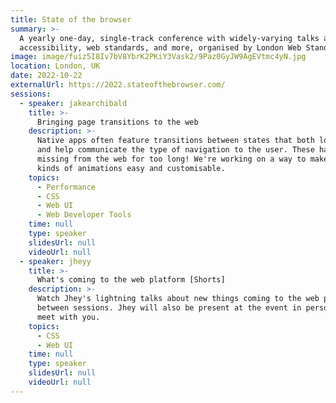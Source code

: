 ```yaml
---
title: State of the browser
summary: >-
  A yearly one-day, single-track conference with widely-varying talks about the modern web,
  accessibility, web standards, and more, organised by London Web Standards.
image: image/fuiz5I8Iv7bV8YbrK2PKiY3Vask2/9Paz0GyJW9AgEVtmc4yN.jpg
location: London, UK
date: 2022-10-22
externalUrl: https://2022.stateofthebrowser.com/
sessions:
  - speaker: jakearchibald
    title: >-
      Bringing page transitions to the web
    description: >-
      Native apps often feature transitions between states that both look great
      and help communicate the type of navigation to the user. These have been
      missing from the web for too long! We're working on a way to make these
      kinds of animations easy and customisable.
    topics:
      - Performance
      - CSS
      - Web UI
      - Web Developer Tools
    time: null
    type: speaker
    slidesUrl: null
    videoUrl: null
  - speaker: jheyy
    title: >-
      What's coming to the web platform [Shorts]
    description: >-
      Watch Jhey's lightning talks about new things coming to the web platform
      between sessions. Jhey will also be present at the event in person to
      meet with you.
    topics:
      - CSS
      - Web UI
    time: null
    type: speaker
    slidesUrl: null
    videoUrl: null
---
```

